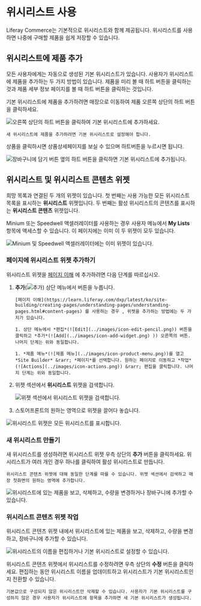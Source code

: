 # 위시리스트 사용

Liferay Commerce는 기본적으로 위시리스트와 함께 제공됩니다. 위시리스트를 사용하면 나중에 구매할 제품을 쉽게 저장할 수 있습니다.

## 위시리스트에 제품 추가

모든 사용자에게는 자동으로 생성된 기본 위시리스트가 있습니다. 사용자가 위시리스트에 제품을 추가하는 두 가지 방법이 있습니다. 제품을 미리 볼 때 하트 버튼을 클릭하는 것과 제품 세부 정보 페이지를 볼 때 하트 버튼을 클릭하는 것입니다.

기본 위시리스트에 제품을 추가하려면 매장으로 이동하여 제품 오른쪽 상단의 하트 버튼을 클릭하세요.

![오른쪽 상단의 하트 버튼을 클릭하여 기본 위시리스트에 추가하세요.](./using-wish-lists/images/01.png)

```{important}
새 위시리스트에 제품을 추가하려면 기본 위시리스트로 설정해야 합니다.
```

상품을 클릭하시면 상품상세페이지를 보실 수 있으며 하트버튼을 누르시면 됩니다.

![장바구니에 담기 버튼 옆의 하트 버튼을 클릭하면 기본 위시리스트에 추가됩니다.](./using-wish-lists/images/02.png)

## 위시리스트 및 위시리스트 콘텐츠 위젯

희망 목록과 연결된 두 개의 위젯이 있습니다. 첫 번째는 사용 가능한 모든 위시리스트 목록을 표시하는 **위시리스트** 위젯입니다. 두 번째는 활성 위시리스트의 콘텐츠를 표시하는 **위시리스트 콘텐츠** 위젯입니다.

Minium 또는 Speedwell 액셀러레이터를 사용하는 경우 사용자 메뉴에서 **My Lists** 항목에 액세스할 수 있습니다. 이 페이지에는 이미 이 두 위젯이 모두 있습니다.

![Minium 및 Speedwell 액셀러레이터에는 이미 위젯이 있습니다.](./using-wish-lists/images/03.png)

### 페이지에 위시리스트 위젯 추가하기

위시리스트 위젯을 [페이지 이해](https://learn.liferay.com/dxp/latest/ko/site-building/creating-pages/understanding-pages/understanding-pages.html#widget-pages) 에 추가하려면 다음 단계를 따르십시오.

1. **추가**(![추가](../images/icon-add-widget.png)) 상단 메뉴에서 버튼을 누릅니다.

    ```{important}
    [페이지 이해](https://learn.liferay.com/dxp/latest/ko/site-building/creating-pages/understanding-pages/understanding-pages.html#content-pages) 를 사용하는 경우 , 위젯을 추가하는 방법에는 두 가지가 있습니다.

    1. 상단 메뉴에서 *편집*(![Edit](../images/icon-edit-pencil.png)) 버튼을 클릭하고 *추가*(![Add](../images/icon-add-widget.png) )) 오른쪽의 버튼. 나머지 단계는 위와 동일합니다.

    1. *제품 메뉴*(![제품 메뉴](../images/icon-product-menu.png))를 열고 *Site Builder* &rarr; *페이지*를 선택합니다. 원하는 페이지로 이동하고 *작업*(![Actions](../images/icon-actions.png)) &rarr; 편집을 클릭합니다. 나머지 단계는 위와 동일합니다.
    ```

1. 위젯 섹션에서 **위시리스트** 위젯을 검색합니다.

    ![위젯 섹션에서 위시리스트 위젯을 검색합니다.](./using-wish-lists/images/04.png)

1. 스토어프론트의 원하는 영역으로 위젯을 끌어다 놓습니다.

![위시리스트 위젯은 모든 위시리스트를 표시합니다.](./using-wish-lists/images/05.png)

### 새 위시리스트 만들기

새 위시리스트를 생성하려면 위시리스트 위젯 우측 상단의 **추가** 버튼을 클릭하세요. 위시리스트가 여러 개인 경우 하나를 클릭하여 활성 위시리스트로 만듭니다.

```{note}
위시리스트 콘텐츠 위젯에 대해 동일한 단계를 따를 수 있습니다. 위젯 섹션에서 검색하고 매장 첫화면의 원하는 영역에 추가합니다.
```

![위시리스트에 있는 제품을 보고, 삭제하고, 수량을 변경하거나 장바구니에 추가할 수 있습니다.](./using-wish-lists/images/06.png)

### 위시리스트 콘텐츠 위젯 작업

위시리스트 콘텐츠 위젯 내에서 위시리스트에 있는 제품을 보고, 삭제하고, 수량을 변경하고, 장바구니에 추가할 수 있습니다.

![위시리스트의 이름을 편집하거나 기본 위시리스트로 설정할 수 있습니다.](./using-wish-lists/images/07.png)

위시리스트 콘텐츠 위젯에서 위시리스트를 수정하려면 우측 상단의 **수정** 버튼을 클릭하세요. 편집하는 동안 위시리스트 이름을 업데이트하고 위시리스트가 기본 위시리스트인지 전환할 수 있습니다.

```{note}
기본값으로 구성되지 않은 위시리스트만 삭제할 수 있습니다. 사용자가 기본 위시리스트를 구성하지 않은 경우 사용자가 위시리스트에 항목을 추가하면 새 기본 위시리스트가 생성됩니다.
```
